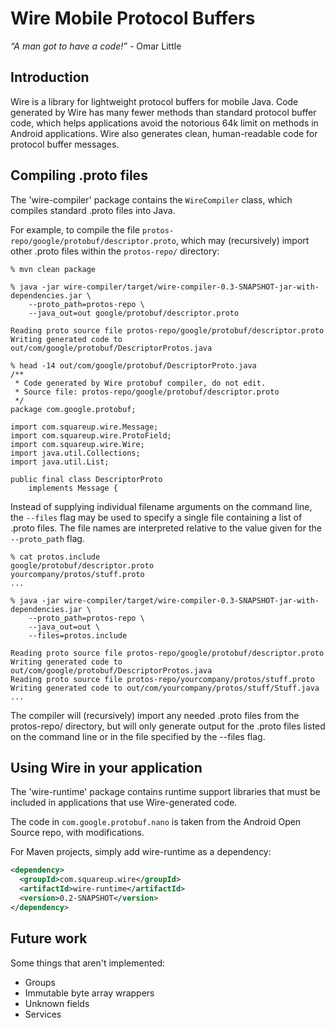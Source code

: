 Wire Mobile Protocol Buffers
============================

*“A man got to have a code!”* - Omar Little


Introduction
------------

Wire is a library for lightweight protocol buffers for mobile Java. Code generated by Wire has many
fewer methods than standard protocol buffer code, which helps applications avoid the notorious 64k
limit on methods in Android applications. Wire also generates clean, human-readable code for
protocol buffer messages.


Compiling .proto files
----------------------

The 'wire-compiler' package contains the `WireCompiler` class, which compiles standard .proto files
into Java.

For example, to compile the file `protos-repo/google/protobuf/descriptor.proto`, which may
(recursively) import other .proto files within the `protos-repo/` directory:

    % mvn clean package

    % java -jar wire-compiler/target/wire-compiler-0.3-SNAPSHOT-jar-with-dependencies.jar \
        --proto_path=protos-repo \
        --java_out=out google/protobuf/descriptor.proto

    Reading proto source file protos-repo/google/protobuf/descriptor.proto
    Writing generated code to out/com/google/protobuf/DescriptorProtos.java

    % head -14 out/com/google/protobuf/DescriptorProto.java
    /**
     * Code generated by Wire protobuf compiler, do not edit.
     * Source file: protos-repo/google/protobuf/descriptor.proto
     */
    package com.google.protobuf;

    import com.squareup.wire.Message;
    import com.squareup.wire.ProtoField;
    import com.squareup.wire.Wire;
    import java.util.Collections;
    import java.util.List;

    public final class DescriptorProto
        implements Message {

Instead of supplying individual filename arguments on the command line, the `--files` flag may be
used to specify a single file containing a list of .proto files. The file names are interpreted
relative to the value given for the `--proto_path` flag.

    % cat protos.include
    google/protobuf/descriptor.proto
    yourcompany/protos/stuff.proto
    ...

    % java -jar wire-compiler/target/wire-compiler-0.3-SNAPSHOT-jar-with-dependencies.jar \
        --proto_path=protos-repo \
        --java_out=out \
        --files=protos.include

    Reading proto source file protos-repo/google/protobuf/descriptor.proto
    Writing generated code to out/com/google/protobuf/DescriptorProtos.java
    Reading proto source file protos-repo/yourcompany/protos/stuff.proto
    Writing generated code to out/com/yourcompany/protos/stuff/Stuff.java
    ...

The compiler will (recursively) import any needed .proto files from the protos-repo/ directory, but
will only generate output for the .proto files listed on the command line or in the file specified
by the --files flag.

Using Wire in your application
------------------------------

The 'wire-runtime' package contains runtime support libraries that must be included in applications
that use Wire-generated code.

The code in `com.google.protobuf.nano` is taken from the Android Open Source repo, with
modifications.

For Maven projects, simply add wire-runtime as a dependency:

```xml
<dependency>
  <groupId>com.squareup.wire</groupId>
  <artifactId>wire-runtime</artifactId>
  <version>0.2-SNAPSHOT</version>
</dependency>
```


Future work
-----------

Some things that aren't implemented:

 * Groups
 * Immutable byte array wrappers
 * Unknown fields
 * Services
